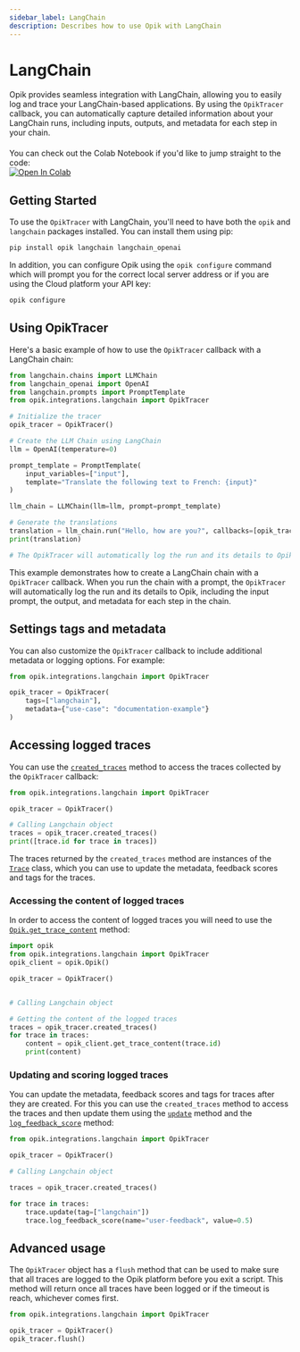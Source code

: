 ```yaml
---
sidebar_label: LangChain
description: Describes how to use Opik with LangChain
---
```


# LangChain

Opik provides seamless integration with LangChain, allowing you to easily log and trace your LangChain-based applications. By using the `OpikTracer` callback, you can automatically capture detailed information about your LangChain runs, including inputs, outputs, and metadata for each step in your chain.

<div style="display: flex; align-items: center; flex-wrap: wrap; margin: 20px 0;">
  <span style="margin-right: 10px;">You can check out the Colab Notebook if you'd like to jump straight to the code:</span>
  <a href="https://colab.research.google.com/github/comet-ml/opik/blob/main/apps/opik-documentation/documentation/docs/cookbook/langchain.ipynb" target="_blank" rel="noopener noreferrer">
    <img src="https://colab.research.google.com/assets/colab-badge.svg" alt="Open In Colab" style="vertical-align: middle;"/>
  </a>
</div>

## Getting Started

To use the `OpikTracer` with LangChain, you'll need to have both the `opik` and `langchain` packages installed. You can install them using pip:

```bash
pip install opik langchain langchain_openai
```

In addition, you can configure Opik using the `opik configure` command which will prompt you for the correct local server address or if you are using the Cloud platform your API key:

```bash
opik configure
```

## Using OpikTracer

Here's a basic example of how to use the `OpikTracer` callback with a LangChain chain:

```python
from langchain.chains import LLMChain
from langchain_openai import OpenAI
from langchain.prompts import PromptTemplate
from opik.integrations.langchain import OpikTracer

# Initialize the tracer
opik_tracer = OpikTracer()

# Create the LLM Chain using LangChain
llm = OpenAI(temperature=0)

prompt_template = PromptTemplate(
    input_variables=["input"],
    template="Translate the following text to French: {input}"
)

llm_chain = LLMChain(llm=llm, prompt=prompt_template)

# Generate the translations
translation = llm_chain.run("Hello, how are you?", callbacks=[opik_tracer])
print(translation)

# The OpikTracer will automatically log the run and its details to Opik
```

This example demonstrates how to create a LangChain chain with a `OpikTracer` callback. When you run the chain with a prompt, the `OpikTracer` will automatically log the run and its details to Opik, including the input prompt, the output, and metadata for each step in the chain.

## Settings tags and metadata

You can also customize the `OpikTracer` callback to include additional metadata or logging options. For example:

```python
from opik.integrations.langchain import OpikTracer

opik_tracer = OpikTracer(
    tags=["langchain"],
    metadata={"use-case": "documentation-example"}
)
```

## Accessing logged traces

You can use the [`created_traces`](https://www.comet.com/docs/opik/python-sdk-reference/integrations/langchain/OpikTracer.html) method to access the traces collected by the `OpikTracer` callback:

```python
from opik.integrations.langchain import OpikTracer

opik_tracer = OpikTracer()

# Calling Langchain object
traces = opik_tracer.created_traces()
print([trace.id for trace in traces])
```

The traces returned by the `created_traces` method are instances of the [`Trace`](https://www.comet.com/docs/opik/python-sdk-reference/Objects/Trace.html#opik.api_objects.trace.Trace) class, which you can use to update the metadata, feedback scores and tags for the traces.

### Accessing the content of logged traces

In order to access the content of logged traces you will need to use the [`Opik.get_trace_content`](https://www.comet.com/docs/opik/python-sdk-reference/Opik.html#opik.Opik.get_trace_content) method:

```python
import opik
from opik.integrations.langchain import OpikTracer
opik_client = opik.Opik()

opik_tracer = OpikTracer()


# Calling Langchain object

# Getting the content of the logged traces
traces = opik_tracer.created_traces()
for trace in traces:
    content = opik_client.get_trace_content(trace.id)
    print(content)
```

### Updating and scoring logged traces

You can update the metadata, feedback scores and tags for traces after they are created. For this you can use the `created_traces` method to access the traces and then update them using the [`update`](https://www.comet.com/docs/opik/python-sdk-reference/Objects/Trace.html#opik.api_objects.trace.Trace.update) method and the [`log_feedback_score`](https://www.comet.com/docs/opik/python-sdk-reference/Objects/Trace.html#opik.api_objects.trace.Trace.log_feedback_score) method:

```python
from opik.integrations.langchain import OpikTracer

opik_tracer = OpikTracer()

# Calling Langchain object

traces = opik_tracer.created_traces()

for trace in traces:
    trace.update(tag=["langchain"])
    trace.log_feedback_score(name="user-feedback", value=0.5)
```

## Advanced usage

The `OpikTracer` object has a `flush` method that can be used to make sure that all traces are logged to the Opik platform before you exit a script. This method will return once all traces have been logged or if the timeout is reach, whichever comes first.

```python
from opik.integrations.langchain import OpikTracer

opik_tracer = OpikTracer()
opik_tracer.flush()
```
